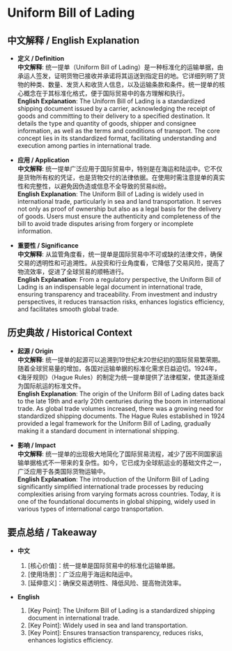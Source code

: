 # Uniform Bill of Lading

## 中文解释 / English Explanation

* **定义 / Definition**  
  **中文解释**: 统一提单（Uniform Bill of Lading）是一种标准化的运输单据，由承运人签发，证明货物已接收并承诺将其运送到指定目的地。它详细列明了货物的种类、数量、发货人和收货人信息，以及运输条款和条件。统一提单的核心概念在于其标准化格式，便于国际贸易中的各方理解和执行。  
  **English Explanation**: The Uniform Bill of Lading is a standardized shipping document issued by a carrier, acknowledging the receipt of goods and committing to their delivery to a specified destination. It details the type and quantity of goods, shipper and consignee information, as well as the terms and conditions of transport. The core concept lies in its standardized format, facilitating understanding and execution among parties in international trade.

* **应用 / Application**  
  **中文解释**: 统一提单广泛应用于国际贸易中，特别是在海运和陆运中。它不仅是货物所有权的凭证，也是货物交付的法律依据。在使用时需注意提单的真实性和完整性，以避免因伪造或信息不全导致的贸易纠纷。  
  **English Explanation**: The Uniform Bill of Lading is widely used in international trade, particularly in sea and land transportation. It serves not only as proof of ownership but also as a legal basis for the delivery of goods. Users must ensure the authenticity and completeness of the bill to avoid trade disputes arising from forgery or incomplete information.

* **重要性 / Significance**  
  **中文解释**: 从监管角度看，统一提单是国际贸易中不可或缺的法律文件，确保交易的透明性和可追溯性。从投资和行业角度看，它降低了交易风险，提高了物流效率，促进了全球贸易的顺畅进行。  
  **English Explanation**: From a regulatory perspective, the Uniform Bill of Lading is an indispensable legal document in international trade, ensuring transparency and traceability. From investment and industry perspectives, it reduces transaction risks, enhances logistics efficiency, and facilitates smooth global trade.

## 历史典故 / Historical Context

* **起源 / Origin**  
  **中文解释**: 统一提单的起源可以追溯到19世纪末20世纪初的国际贸易繁荣期。随着全球贸易量的增加，各国对运输单据的标准化需求日益迫切。1924年，《海牙规则》（Hague Rules）的制定为统一提单提供了法律框架，使其逐渐成为国际航运的标准文件。  
  **English Explanation**: The origin of the Uniform Bill of Lading dates back to the late 19th and early 20th centuries during the boom in international trade. As global trade volumes increased, there was a growing need for standardized shipping documents. The Hague Rules established in 1924 provided a legal framework for the Uniform Bill of Lading, gradually making it a standard document in international shipping.

* **影响 / Impact**  
  **中文解释**: 统一提单的出现极大地简化了国际贸易流程，减少了因不同国家运输单据格式不一带来的复杂性。如今，它已成为全球航运业的基础文件之一，广泛应用于各类国际货物运输中。  
  **English Explanation**: The introduction of the Uniform Bill of Lading significantly simplified international trade processes by reducing complexities arising from varying formats across countries. Today, it is one of the foundational documents in global shipping, widely used in various types of international cargo transportation.

## 要点总结 / Takeaway

* **中文**  
  1. [核心价值]：统一提单是国际贸易中的标准化运输单据。
  2. [使用场景]：广泛应用于海运和陆运中。
  3. [延伸意义]：确保交易透明性、降低风险、提高物流效率。

* **English**  
  1. [Key Point]: The Uniform Bill of Lading is a standardized shipping document in international trade.
  2. [Key Point]: Widely used in sea and land transportation.
  3. [Key Point]: Ensures transaction transparency, reduces risks, enhances logistics efficiency.